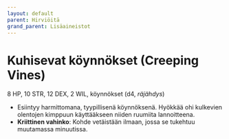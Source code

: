 ```yaml
---
layout: default
parent: Hirviöitä
grand_parent: Lisäaineistot
---
```


# Kuhisevat köynnökset (Creeping Vines)

8 HP, 10 STR, 12 DEX, 2 WIL, köynnökset (d4, _räjähdys_)

- Esiintyy harmittomana, tyypillisenä köynnöksenä. Hyökkää ohi kulkevien olentojen kimppuun käyttääkseen niiden ruumiita lannoitteena.
- **Kriittinen vahinko**: Kohde vetäistään ilmaan, jossa se tukehtuu muutamassa minuutissa.